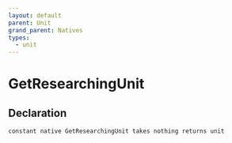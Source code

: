 ```yaml
---
layout: default
parent: Unit
grand_parent: Natives
types:
  - unit
---
```


# GetResearchingUnit

## Declaration

```
constant native GetResearchingUnit takes nothing returns unit
```